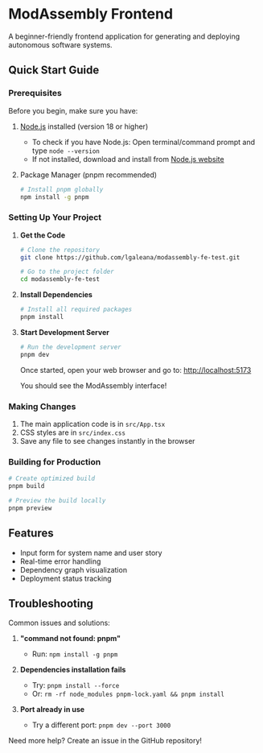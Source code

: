 # ModAssembly Frontend

A beginner-friendly frontend application for generating and deploying autonomous software systems.

## Quick Start Guide

### Prerequisites
Before you begin, make sure you have:
1. [Node.js](https://nodejs.org/) installed (version 18 or higher)
   - To check if you have Node.js: Open terminal/command prompt and type `node --version`
   - If not installed, download and install from [Node.js website](https://nodejs.org/)

2. Package Manager (pnpm recommended)
   ```bash
   # Install pnpm globally
   npm install -g pnpm
   ```

### Setting Up Your Project
1. **Get the Code**
   ```bash
   # Clone the repository
   git clone https://github.com/lgaleana/modassembly-fe-test.git

   # Go to the project folder
   cd modassembly-fe-test
   ```

2. **Install Dependencies**
   ```bash
   # Install all required packages
   pnpm install
   ```

3. **Start Development Server**
   ```bash
   # Run the development server
   pnpm dev
   ```

   Once started, open your web browser and go to:
   [http://localhost:5173](http://localhost:5173)

   You should see the ModAssembly interface!

### Making Changes
1. The main application code is in `src/App.tsx`
2. CSS styles are in `src/index.css`
3. Save any file to see changes instantly in the browser

### Building for Production
```bash
# Create optimized build
pnpm build

# Preview the build locally
pnpm preview
```

## Features
- Input form for system name and user story
- Real-time error handling
- Dependency graph visualization
- Deployment status tracking

## Troubleshooting
Common issues and solutions:

1. **"command not found: pnpm"**
   - Run: `npm install -g pnpm`

2. **Dependencies installation fails**
   - Try: `pnpm install --force`
   - Or: `rm -rf node_modules pnpm-lock.yaml && pnpm install`

3. **Port already in use**
   - Try a different port: `pnpm dev --port 3000`

Need more help? Create an issue in the GitHub repository!
